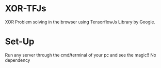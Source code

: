 # XOR-TFJs
XOR Problem solving in the browser using TensorflowJs Library by Google.
# Set-Up
Run any server through the cmd/terminal of your pc and see the magic!! 
No dependency


